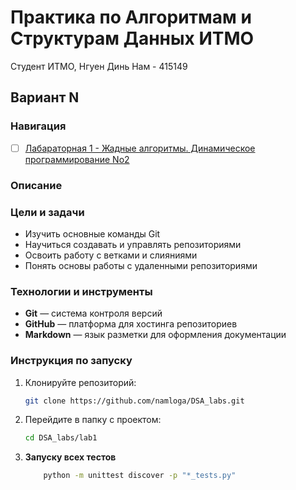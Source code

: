 # Практика по Алгоритмам и Cтруктурам Данных ИТМО

Студент ИТМО, Нгуен Динь Нам - 415149

## Вариант N

### Навигация

- [ ] [Лабараторная 1 - Жадные алгоритмы. Динамическое программирование No2](Lab1)

### Описание

### Цели и задачи

- Изучить основные команды Git
- Научиться создавать и управлять репозиториями
- Освоить работу с ветками и слияниями
- Понять основы работы с удаленными репозиториями

### Технологии и инструменты

- **Git** — система контроля версий
- **GitHub** — платформа для хостинга репозиториев
- **Markdown** — язык разметки для оформления документации

### Инструкция по запуску

1. Клонируйте репозиторий:
   ```bash
   git clone https://github.com/namloga/DSA_labs.git
   ```
2. Перейдите в папку с проектом:

   ```bash
   cd DSA_labs/lab1
   ```

3. **Запуску всех тестов**
   ```bash
       python -m unittest discover -p "*_tests.py"
   ```
